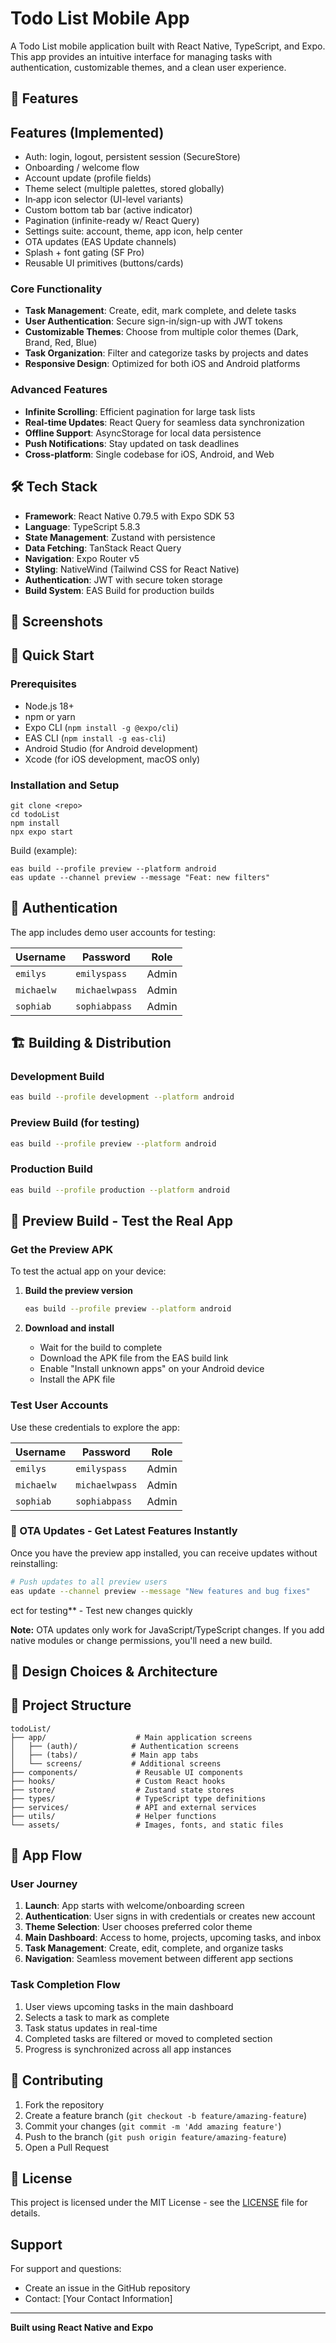 # Todo List Mobile App

A  Todo List mobile application built with React Native, TypeScript, and Expo. This app provides an intuitive interface for managing tasks with authentication, customizable themes, and a clean user experience.

## 🚀 Features
## Features (Implemented)
- Auth: login, logout, persistent session (SecureStore)
- Onboarding / welcome flow
- Account update (profile fields)
- Theme select (multiple palettes, stored globally)
- In‑app icon selector (UI-level variants)
- Custom bottom tab bar (active indicator)
- Pagination (infinite-ready w/ React Query)
- Settings suite: account, theme, app icon, help center
- OTA updates (EAS Update channels)
- Splash + font gating (SF Pro)
- Reusable UI primitives (buttons/cards)

### Core Functionality
- **Task Management**: Create, edit, mark complete, and delete tasks
- **User Authentication**: Secure sign-in/sign-up with JWT tokens
- **Customizable Themes**: Choose from multiple color themes (Dark, Brand, Red, Blue)
- **Task Organization**: Filter and categorize tasks by projects and dates
- **Responsive Design**: Optimized for both iOS and Android platforms

### Advanced Features
- **Infinite Scrolling**: Efficient pagination for large task lists
- **Real-time Updates**: React Query for seamless data synchronization
- **Offline Support**: AsyncStorage for local data persistence
- **Push Notifications**: Stay updated on task deadlines
- **Cross-platform**: Single codebase for iOS, Android, and Web

## 🛠️ Tech Stack

- **Framework**: React Native 0.79.5 with Expo SDK 53
- **Language**: TypeScript 5.8.3
- **State Management**: Zustand with persistence
- **Data Fetching**: TanStack React Query
- **Navigation**: Expo Router v5
- **Styling**: NativeWind (Tailwind CSS for React Native)
- **Authentication**: JWT with secure token storage
- **Build System**: EAS Build for production builds

## 📱 Screenshots


## 🚀 Quick Start

### Prerequisites
- Node.js 18+ 
- npm or yarn
- Expo CLI (`npm install -g @expo/cli`)
- EAS CLI (`npm install -g eas-cli`)
- Android Studio (for Android development)
- Xcode (for iOS development, macOS only)

### Installation and Setup
```
git clone <repo>
cd todoList
npm install
npx expo start
```
Build (example):
```
eas build --profile preview --platform android
eas update --channel preview --message "Feat: new filters"
```

## 🔐 Authentication

The app includes demo user accounts for testing:

| Username | Password | Role |
|----------|----------|------|
| `emilys` | `emilyspass` | Admin |
| `michaelw` | `michaelwpass` | Admin |
| `sophiab` | `sophiabpass` | Admin |

## 🏗️ Building & Distribution

### Development Build
```bash
eas build --profile development --platform android
```

### Preview Build (for testing)
```bash
eas build --profile preview --platform android
```

### Production Build
```bash
eas build --profile production --platform android
```

## 📱 Preview Build - Test the Real App

### Get the Preview APK
To test the actual app on your device:

1. **Build the preview version**
   ```bash
   eas build --profile preview --platform android
   ```

2. **Download and install**
   - Wait for the build to complete
   - Download the APK file from the EAS build link
   - Enable "Install unknown apps" on your Android device
   - Install the APK file

### Test User Accounts
Use these credentials to explore the app:

| Username | Password | Role |
|----------|----------|------|
| `emilys` | `emilyspass` | Admin |
| `michaelw` | `michaelwpass` | Admin |
| `sophiab` | `sophiabpass` | Admin |


### 🚀 OTA Updates - Get Latest Features Instantly
Once you have the preview app installed, you can receive updates without reinstalling:

```bash
# Push updates to all preview users
eas update --channel preview --message "New features and bug fixes"
```
ect for testing** - Test new changes quickly

**Note:** OTA updates only work for JavaScript/TypeScript changes. If you add native modules or change permissions, you'll need a new build.

## 🎨 Design Choices & Architecture


## 📁 Project Structure

```
todoList/
├── app/                    # Main application screens
│   ├── (auth)/            # Authentication screens
│   ├── (tabs)/            # Main app tabs
│   └── screens/           # Additional screens
├── components/             # Reusable UI components
├── hooks/                  # Custom React hooks
├── store/                  # Zustand state stores
├── types/                  # TypeScript type definitions
├── services/               # API and external services
├── utils/                  # Helper functions
└── assets/                 # Images, fonts, and static files
```




## 🔄 App Flow

### User Journey
1. **Launch**: App starts with welcome/onboarding screen
2. **Authentication**: User signs in with credentials or creates new account
3. **Theme Selection**: User chooses preferred color theme
4. **Main Dashboard**: Access to home, projects, upcoming tasks, and inbox
5. **Task Management**: Create, edit, complete, and organize tasks
6. **Navigation**: Seamless movement between different app sections

### Task Completion Flow
1. User views upcoming tasks in the main dashboard
2. Selects a task to mark as complete
3. Task status updates in real-time
4. Completed tasks are filtered or moved to completed section
5. Progress is synchronized across all app instances

## 🤝 Contributing

1. Fork the repository
2. Create a feature branch (`git checkout -b feature/amazing-feature`)
3. Commit your changes (`git commit -m 'Add amazing feature'`)
4. Push to the branch (`git push origin feature/amazing-feature`)
5. Open a Pull Request

## 📄 License

This project is licensed under the MIT License - see the [LICENSE](LICENSE) file for details.

## Support

For support and questions:
- Create an issue in the GitHub repository
- Contact: [Your Contact Information]

---

**Built using React Native and Expo**

